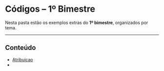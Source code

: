 # Códigos – 1º Bimestre

Nesta pasta estão os exemplos extras do **1º bimestre**, organizados por tema.  

---

## Conteúdo

- [Atribuicao](./codigo/ex1:Atribuicao/atribuicao.cpp)
- 

